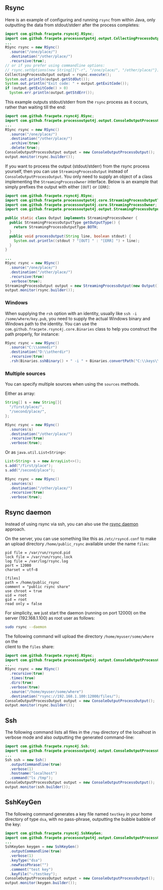 ## Rsync

Here is an example of configuring and running `rsync` from within Java, only 
outputting the data from stdout/stderr after the process completes: 

```java
import com.github.fracpete.rsync4j.RSync;
import com.github.fracpete.processoutput4j.output.CollectingProcessOutput;
...
RSync rsync = new RSync()
  .source("/one/place/")
  .destination("/other/place/")
  .recursive(true);
// or if you prefer using commandline options:
// rsync.setOptions(new String[]{"-r", "/one/place/", "/other/place/"});
CollectingProcessOutput output = rsync.execute();
System.out.println(output.getStdOut());
System.out.println("Exit code: " + output.getExitCode());
if (output.getExitCode() > 0)
  System.err.println(output.getStdErr());
```

This example outputs stdout/stderr from the `rsync` process as it occurs, 
rather than waiting till the end:

```java
import com.github.fracpete.rsync4j.RSync;
import com.github.fracpete.processoutput4j.output.ConsoleOutputProcessOutput;
...
RSync rsync = new RSync()
  .source("/one/place/")
  .destination("/other/place/")
  .archive(true)
  .delete(true);
ConsoleOutputProcessOutput output = new ConsoleOutputProcessOutput();
output.monitor(rsync.builder());
```

If you want to process the output (stdout/stderr) from the rsync process
yourself, then you can use `StreamingProcessOutput` instead of 
`ConsoleOutputProcessOutput`. You only need to supply an object of a class
implementing the `StreamingProcessOwner` interface. Below is an example
that simply prefixes the output with either `[OUT]` or `[ERR]`: 

```java
import com.github.fracpete.rsync4j.RSync;
import com.github.fracpete.processoutput4j.core.StreamingProcessOutputType;
import com.github.fracpete.processoutput4j.core.StreamingProcessOwner;
import com.github.fracpete.processoutput4j.output.StreamingProcessOutput;

public static class Output implements StreamingProcessOwner {
  public StreamingProcessOutputType getOutputType() {
    return StreamingProcessOutputType.BOTH;
  }
  public void processOutput(String line, boolean stdout) {
    System.out.println((stdout ? "[OUT] " : "[ERR] ") + line);
  }
}

...
RSync rsync = new RSync()
  .source("/one/place/")
  .destination("/other/place/")
  .recursive(true)
  .verbose(true);
StreamingProcessOutput output = new StreamingProcessOutput(new Output());
output.monitor(rsync.builder());
```

### Windows

When supplying the `rsh` option with an identity, usually like `ssh -i /some/where/key.pub`, 
you need to supply the actual Windows binary and Windows path to the identity.
You can use the `com.github.fracpete.rsync4j.core.Binaries` class to help you
construct the path properly, for instance: 

```java
RSync rsync = new RSync()
  .source("C:\\somedir")
  .destination("D:\\otherdir")
  .recursive(true)
  .rsh(Binaries.sshBinary() + " -i " + Binaries.convertPath("C:\\keys\\mykey.pub"));
```

### Multiple sources

You can specify multiple sources when using the `sources` methods.

Either as array:

```java
String[] s = new String[]{
  "/first/place/", 
  "/second/place/",
};

RSync rsync = new RSync()
  .sources(s)
  .destination("/other/place/")
  .recursive(true)
  .verbose(true);
```

Or as `java.util.List<String>`:

```java
List<String> s = new ArrayList<>();
s.add("/first/place");
s.add("/second/place");

RSync rsync = new RSync()
  .sources(s)
  .destination("/other/place/")
  .recursive(true)
  .verbose(true);
```

## Rsync daemon

Instead of using rsync via ssh, you can also use the 
[rsync daemon](https://download.samba.org/pub/rsync/rsyncd.conf.html) approach.

On the server, you can use something like this as `/etc/rsyncd.conf` to make 
an upload directory `/home/public_rsync` available under the name `files`:

```inifile
pid file = /var/run/rsyncd.pid
lock file = /var/run/rsync.lock
log file = /var/log/rsync.log
port = 12000
charset = utf–8

[files]
path = /home/public_rsync
comment = "public rsync share"
use chroot = true
uid = root
gid = root
read only = false
```

For simplicity, we just start the daemon (running on port 12000) on the server 
(192.168.1.100) as root user as follows:

```bash
sudo rsync --daemon
```

The following command will upload the directory `/home/myuser/some/where` on the  
client to the `files` share:

```java
import com.github.fracpete.rsync4j.RSync;
import com.github.fracpete.processoutput4j.output.ConsoleOutputProcessOutput;
...
RSync rsync = new RSync()
  .recursive(true)
  .times(true)
  .dirs(true)
  .verbose(true)
  .source("/home/myuser/some/where")
  .destination("rsync://192.168.1.100:12000/files/");
ConsoleOutputProcessOutput output = new ConsoleOutputProcessOutput();
output.monitor(rsync.builder());
```

## Ssh

The following command lists all files in the `/tmp` directory of the localhost
in verbose mode and also outputting the generated command-line:

```java
import com.github.fracpete.rsync4j.Ssh;
import com.github.fracpete.processoutput4j.output.ConsoleOutputProcessOutput;
...
Ssh ssh = new Ssh()
  .outputCommandline(true)
  .verbose(1)
  .hostname("localhost")
  .command("ls /tmp");
ConsoleOutputProcessOutput output = new ConsoleOutputProcessOutput();
output.monitor(ssh.builder());
```

## SshKeyGen

The following command generates a key file named `testkey` in your home 
directory of type `dsa`, with no pass-phrase, outputting the bubble babble 
of the key:

```java
import com.github.fracpete.rsync4j.SshKeyGen;
import com.github.fracpete.processoutput4j.output.ConsoleOutputProcessOutput;
...
SshKeyGen keygen = new SshKeyGen()
  .outputCommandline(true)
  .verbose(1)
  .keyType("dsa")
  .newPassPhrase("")
  .comment("test key")
  .keyFile("~/testkey");
ConsoleOutputProcessOutput output = new ConsoleOutputProcessOutput();
output.monitor(keygen.builder());
```
